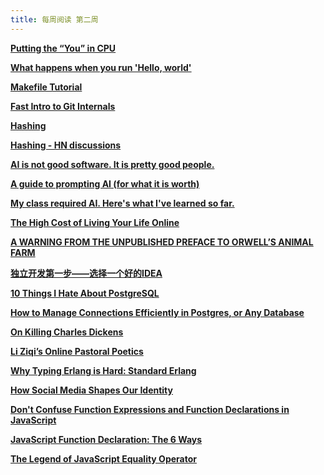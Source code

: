 ```yaml
---
title: 每周阅读 第二周
---
```


**[Putting the “You” in CPU](https://cpu.land)**

**[What happens when you run 'Hello, world'](https://jvns.ca/blog/2013/11/29/what-happens-when-you-run-a-unix-program/)**

**[Makefile Tutorial](https://makefiletutorial.com)**

**[Fast Intro to Git Internals](https://sites.google.com/a/chromium.org/dev/developers/fast-intro-to-git-internals)**

**[Hashing](https://samwho.dev/hashing/)**

**[Hashing - HN discussions](https://news.ycombinator.com/item?id=36401747)**

**[AI is not good software. It is pretty good people.](https://www.oneusefulthing.org/p/ai-is-not-good-software-it-is-pretty)**

**[A guide to prompting AI (for what it is worth)](https://www.oneusefulthing.org/p/a-guide-to-prompting-ai-for-what)**

**[My class required AI. Here's what I've learned so far.](https://www.oneusefulthing.org/p/my-class-required-ai-heres-what-ive)**

**[The High Cost of Living Your Life Online](https://www.wired.com/story/privacy-psychology-social-media)**

**[A WARNING FROM THE UNPUBLISHED PREFACE TO ORWELL’S ANIMAL FARM](https://mindmatters.ai/2023/08/a-warning-from-the-unpublished-preface-to-orwells-animal-farm/)**

**[独立开发第一步——选择一个好的IDEA](https://aoxiang.me/14/08/2023/choose-product/)**

**[10 Things I Hate About PostgreSQL](https://rbranson.medium.com/10-things-i-hate-about-postgresql-20dbab8c2791)**

**[How to Manage Connections Efficiently in Postgres, or Any Database](https://brandur.org/postgres-connections#connection-pool)**

**[On Killing Charles Dickens](https://www.newyorker.com/magazine/2023/07/10/on-killing-charles-dickens)**

**[Li Ziqi’s Online Pastoral Poetics](https://www.newyorker.com/culture/rabbit-holes/li-ziqis-online-pastoral-poetics)**

**[Why Typing Erlang is Hard: Standard Erlang](https://www.abstractmachines.dev/posts/am012-why-typing-erlang-is-hard/)**

**[How Social Media Shapes Our Identity](https://www.newyorker.com/books/under-review/how-social-media-shapes-our-identity)**

**[Don't Confuse Function Expressions and Function Declarations in JavaScript](https://dmitripavlutin.com/javascript-function-expressions-and-declarations/)**

**[JavaScript Function Declaration: The 6 Ways](https://dmitripavlutin.com/6-ways-to-declare-javascript-functions/)**

**[The Legend of JavaScript Equality Operator](https://dmitripavlutin.com/the-legend-of-javascript-equality-operator/)**
